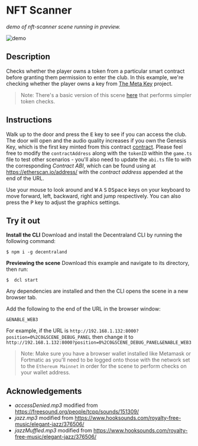 # NFT Scanner
_demo of nft-scanner scene running in preview._

![demo](https://github.com/decentraland-scenes/nft-scanner/blob/main/screenshots/nft-scanner.gif)

## Description
Checks whether the player owns a token from a particular smart contract before granting them permission to enter the club. In this example, we're checking whether the player owns a key from [The Meta Key](https://themetakey.com) project.

> Note: There's a basic version of this scene [here](https://github.com/decentraland-scenes/nft-scanner-basic) that performs simpler token checks.

## Instructions
Walk up to the door and press the <kbd>E</kbd> key to see if you can access the club. The door will open and the audio quality increases if you own the Genesis Key, which is the first key minted from this contract [contract](https://etherscan.io/address/0x10daa9f4c0f985430fde4959adb2c791ef2ccf83). Please feel free to modify the `contractAddress` along with the `tokenID` within the `game.ts` file to test other scenarios - you'll also need to update the `abi.ts` file to with the corresponding _Contract ABI_, which can be found using at https://etherscan.io/address/ with the _contract address_ appended at the end of the URL. 

Use your mouse to look around and <kbd>W</kbd> <kbd>A</kbd> <kbd>S</kbd> <kbd>D</kbd><kbd>Space</kbd> keys on your keyboard to move forward, left, backward, right and jump respectively. You can also press the <kbd>P</kbd> key to adjust the graphics settings.

## Try it out

**Install the CLI**
Download and install the Decentraland CLI by running the following command:

```
$ npm i -g decentraland
```

**Previewing the scene**
Download this example and navigate to its directory, then run:

```
$  dcl start
```
Any dependencies are installed and then the CLI opens the scene in a new browser tab.

Add the following to the end of the URL in the browser window:

```
&ENABLE_WEB3
```
For example, if the URL is `http://192.168.1.132:8000?position=0%2C0&SCENE_DEBUG_PANEL` then change it to `http://192.168.1.132:8000?position=0%2C0&SCENE_DEBUG_PANEL&ENABLE_WEB3`

> Note: Make sure you have a browser wallet installed like Metamask or Fortmatic as you'll need to be logged onto those with the network set to the `Ethereum Mainnet` in order for the scene to perform checks on your wallet address.

## Acknowledgements
- _accessDenied.mp3_ modified from https://freesound.org/people/tcpp/sounds/151309/
- _jazz.mp3_ modified from https://www.hooksounds.com/royalty-free-music/elegant-jazz/376506/
- _jazzMuffled.mp3_ modified from https://www.hooksounds.com/royalty-free-music/elegant-jazz/376506/
